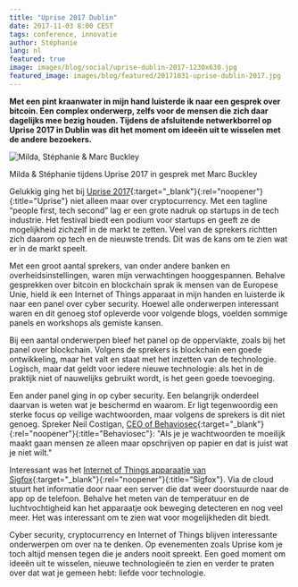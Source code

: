 ```yaml
---
title: "Uprise 2017 Dublin"
date: 2017-11-03 8:00 CEST
tags: conference, innovatie
author: Stéphanie
lang: nl
featured: true
image: images/blog/social/uprise-dublin-2017-1230x630.jpg
featured_image: images/blog/featured/20171031-uprise-dublin-2017.jpg
---
```


**Met een pint kraanwater in mijn hand luisterde ik naar een gesprek over bitcoin. Een complex onderwerp, zelfs voor de mensen die zich daar dagelijks mee bezig houden. Tijdens de afsluitende netwerkborrel op Uprise 2017 in Dublin was dit het moment om ideeën uit te wisselen met de andere bezoekers.**

![Milda, Stéphanie & Marc Buckley](/images/blog/uprise_2017-milda_en_stephanie.jpg)
<p class="caption">Milda & Stéphanie tijdens Uprise 2017 in gesprek met Marc Buckley</p>

Gelukkig ging het bij [Uprise 2017](https://uprisefestival.co/){:target="_blank"}{:rel="noopener"}{:title="Uprise"} niet alleen maar over cryptocurrency. Met een tagline “people first, tech second” lag er een grote nadruk op startups in de tech industrie. Het festival biedt een podium voor startups en geeft ze de mogelijkheid zichzelf in de markt te zetten. Veel van de sprekers richtten zich daarom op tech en de nieuwste trends. Dit was de kans om te zien wat er in de markt speelt.

Met een groot aantal sprekers, van onder andere banken en overheidsinstellingen, waren mijn verwachtingen hooggespannen. Behalve gesprekken over bitcoin en blockchain sprak ik mensen van de Europese Unie, hield ik een Internet of Things apparaat in mijn handen en luisterde ik naar een panel over cyber security. Hoewel alle onderwerpen interessant waren en dit genoeg stof opleverde voor volgende blogs, voelden sommige panels en workshops als gemiste kansen.

Bij een aantal onderwerpen bleef het panel op de oppervlakte, zoals bij het panel over blockchain. Volgens de sprekers is blockchain een goede ontwikkeling, maar het valt en staat met het inzetten van de technologie. Logisch, maar dat geldt voor iedere nieuwe technologie: als het in de praktijk niet of nauwelijks gebruikt wordt, is het geen goede toevoeging.

Een ander panel ging in op cyber security. Een belangrijk onderdeel daarvan is weten wat je beschermd en waarom. Er ligt tegenwoordig een sterke focus op veilige wachtwoorden, maar volgens de sprekers is dit niet genoeg. Spreker Neil Costigan, [CEO of Behaviosec](https://www.behaviosec.com){:target="_blank"}{:rel="noopener"}{:title="Behaviosec"}: "Als je je wachtwoorden te moeilijk maakt gaan mensen ze alleen maar opschrijven op papier en dat is juist wat je niet wilt."

Interessant was het [Internet of Things apparaatje van Sigfox](http://www.sigfox.com){:target="_blank"}{:rel="noopener"}{:title="Sigfox"}. Via de cloud stuurt het informatie door naar een server die dat weer doorstuurde naar de app op de telefoon. Behalve het meten van de temperatuur en de luchtvochtigheid kan het apparaatje ook beweging detecteren en nog veel meer. Het was interessant om te zien wat voor mogelijkheden dit biedt.

Cyber security, cryptocurrency en Internet of Things blijven interessante onderwerpen om over na te denken. Op evenementen zoals Uprise kom je toch altijd mensen tegen die je anders nooit spreekt. Een goed moment om ideeën uit te wisselen, nieuwe technologieën te zien en verder te praten over dat wat je gemeen hebt: liefde voor technologie.
